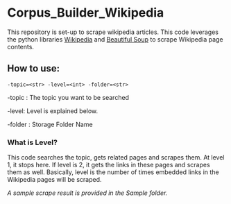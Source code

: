 # Corpus_Builder_Wikipedia

This repository is set-up to scrape wikipedia articles. This code leverages the python libraries [Wikipedia](https://pypi.org/project/wikipedia/) and [Beautiful Soup](https://pypi.org/project/beautifulsoup4/) to scrape Wikipedia page contents.

## How to use:

```-topic=<str> -level=<int> -folder=<str>```

-topic : The topic you want to be searched

-level: Level is explained below.

-folder : Storage Folder Name

### What is Level?

This code searches the topic, gets related pages and scrapes them. At level 1, it stops here. If level is 2, it gets the links in these pages and scrapes them as well. Basically, level is the number of times embedded links in the Wikipedia pages will be scraped.

*A sample scrape result is provided in the Sample folder.*
